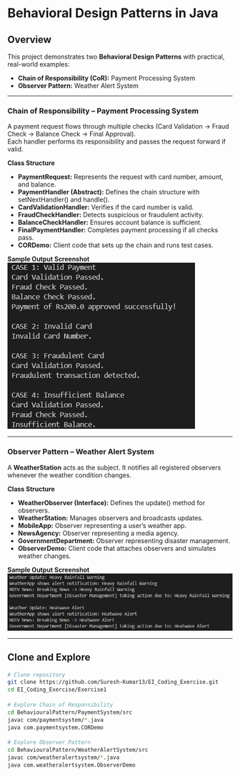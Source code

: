 # Behavioral Design Patterns in Java

## Overview

This project demonstrates two **Behavioral Design Patterns** with practical, real-world examples:

* **Chain of Responsibility (CoR):** Payment Processing System  
* **Observer Pattern:** Weather Alert System  

---

### Chain of Responsibility – Payment Processing System

A payment request flows through multiple checks (Card Validation → Fraud Check → Balance Check → Final Approval).  
Each handler performs its responsibility and passes the request forward if valid.  

**Class Structure**
- **PaymentRequest:** Represents the request with card number, amount, and balance.  
- **PaymentHandler (Abstract):** Defines the chain structure with setNextHandler() and handle().  
- **CardValidationHandler:** Verifies if the card number is valid.  
- **FraudCheckHandler:** Detects suspicious or fraudulent activity.  
- **BalanceCheckHandler:** Ensures account balance is sufficient.  
- **FinalPaymentHandler:** Completes payment processing if all checks pass.  
- **CORDemo:** Client code that sets up the chain and runs test cases.  

**Sample Output Screenshot**  
![CoR Output](screenshots/cor_output.png)  

---

### Observer Pattern – Weather Alert System

A **WeatherStation** acts as the subject. It notifies all registered observers whenever the weather condition changes.  

**Class Structure**
- **WeatherObserver (Interface):** Defines the update() method for observers.  
- **WeatherStation:** Manages observers and broadcasts updates.  
- **MobileApp:** Observer representing a user’s weather app.  
- **NewsAgency:** Observer representing a media agency.  
- **GovernmentDepartment:** Observer representing disaster management.  
- **ObserverDemo:** Client code that attaches observers and simulates weather changes.  

**Sample Output Screenshot**  
![Observer Output](screenshots/observer_output.png)  

---

## Clone and Explore

```bash
# Clone repository
git clone https://github.com/Suresh-Kumar13/EI_Coding_Exercise.git
cd EI_Coding_Exercise/Exercise1

# Explore Chain of Responsibility
cd BehaviouralPattern/PaymentSystem/src
javac com/paymentsystem/*.java
java com.paymentsystem.CORDemo

# Explore Observer Pattern
cd BehaviouralPattern/WeatherAlertSystem/src
javac com/weatheralertsystem/*.java
java com.weatheralertsystem.ObserverDemo

